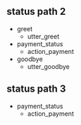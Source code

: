 <!-- ## happy path
* greet
  - utter_greet -->

<!-- ## default fallback
* bot_challenge
  - action_default_fallback -->

<!-- ## say goodbye
* goodbye
  - utter_goodbye

## bot challenge
* bot_challenge
  - utter_iamabot

## status path 1
* payment_status
  - action_payment
  - utter_payment -->

## status path 2
* greet
  - utter_greet
* payment_status
  - action_payment
* goodbye
  - utter_goodbye

## status path 3
* payment_status
  - action_payment